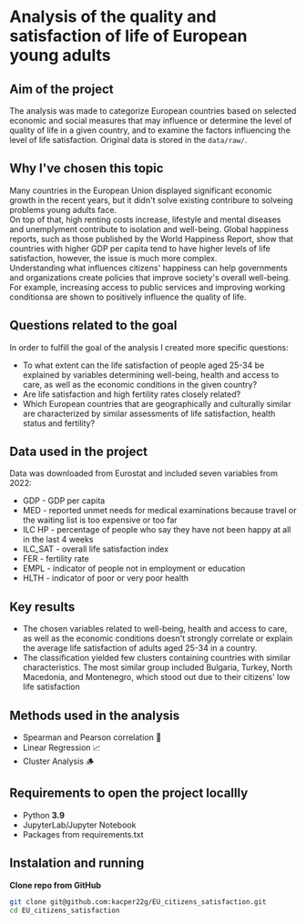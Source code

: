 ﻿# Analysis of the quality and satisfaction of life of European young adults 
## Aim of the project
The analysis was made to categorize European countries based on selected economic and social measures that may influence or determine the level of quality of life in a given country, and to examine the factors influencing the level of life satisfaction. Original data is stored in the  `data/raw/`.
## Why I've chosen this topic
Many countries in the European Union displayed significant economic growth in the recent years, but it didn't solve existing contribure to solveing problems young adults face. <br>
On top of that, high renting costs increase, lifestyle and mental diseases and unemplyment contribute to isolation and well-being. 
Global happiness reports, such as those published by the World Happiness Report, show that countries with higher GDP per capita tend to have higher levels of life satisfaction, however, the issue is much more complex. <br>
Understanding what influences citizens' happiness can help governments and organizations create policies that improve society's overall well-being. For example, increasing access to public services and improving working conditionsa are shown to positively influence the quality of life.
## Questions related to the goal
In order to fulfill the goal of the analysis I created more specific questions:
* To what extent can the life satisfaction of people aged 25-34 be explained by variables determining well-being, health and access to care, as well as the economic conditions in the given country?
* Are life satisfaction and high fertility rates closely related?
* Which European countries that are geographically and culturally similar are characterized by similar assessments of life satisfaction, health status and fertility?
## Data used in the project
Data was downloaded from Eurostat and included seven variables from 2022:
* GDP - GDP per capita
* MED - reported unmet needs for medical examinations because travel or the waiting list is too expensive or too far
* ILC HP - percentage of people who say they have not been happy at all in the last 4 weeks
* ILC_SAT - overall life satisfaction index
* FER - fertility rate
* EMPL - indicator of people not in employment or education
* HLTH - indicator of poor or very poor health
## Key results
* The chosen variables related to  well-being, health and access to care, as well as the economic conditions doesn't strongly correlate or explain the average life satisfaction of adults aged 25-34 in a country. 
* The classification yielded few clusters containing countries with similar characteristics. The most similar group included Bulgaria, Turkey, North Macedonia, and Montenegro, which stood out due to their citizens' low life satisfaction
## Methods used in the analysis
* Spearman and Pearson correlation 📑
* Linear Regression 📈
* Cluster Analysis 🪵

## Requirements to open the project locallly
* Python **3.9**
* JupyterLab/Jupyter Notebook
* Packages from requirements.txt

## Instalation and running 
 **Clone repo from GitHub**
   ```bash
   git clone git@github.com:kacper22g/EU_citizens_satisfaction.git
   cd EU_citizens_satisfaction 






